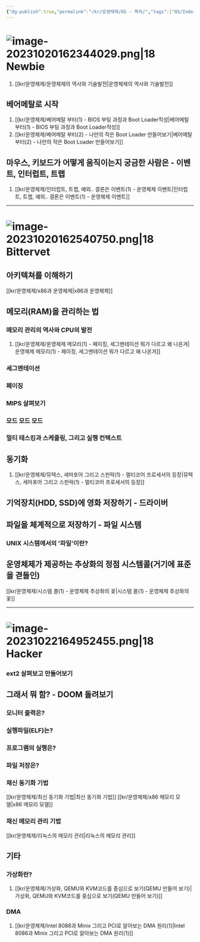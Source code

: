```yaml
---
{"dg-publish":true,"permalink":"/kr/운영체제/OS - 목차/","tags":["OS/Index"]}
---
```




# ![image-20231020162344029.png|18](/img/user/kr/data/icon/%EB%AA%A9%EC%B0%A8/image-20231020162344029.png) Newbie
1. [[kr/운영체제/운영체제의 역사와 기술발전\|운영체제의 역사와 기술발전]]
## 베어메탈로 시작
1. [[kr/운영체제/베어메탈 부터(1) - BIOS 부팅 과정과 Boot Loader작성\|베어메탈 부터(1) - BIOS 부팅 과정과 Boot Loader작성]]
2. [[kr/운영체제/베어메탈 부터(2) - 나만의 작은 Boot Loader 만들어보기\|베어메탈 부터(2) - 나만의 작은 Boot Loader 만들어보기]]

## 마우스, 키보드가 어떻게 움직이는지 궁금한 사람은 - 이벤트, 인터럽트, 트랩
1. [[kr/운영체제/인터럽트, 트랩, 예외.. 결론은 이벤트(1) - 운영체제 이벤트\|인터럽트, 트랩, 예외.. 결론은 이벤트(1) - 운영체제 이벤트]]

---------
# ![image-20231020162540750.png|18](/img/user/kr/data/icon/%EB%AA%A9%EC%B0%A8/image-20231020162540750.png) Bittervet
## 아키텍쳐를 이해하기
[[kr/운영체제/x86과 운영체제\|x86과 운영체제]]

## 메모리(RAM)을 관리하는 법
### 메모리 관리의 역사와 CPU의 발전
1. [[kr/운영체제/운영체제 메모리(1) - 페이징, 세그멘테이션 뭐가 다르고 왜 나온겨\|운영체제 메모리(1) - 페이징, 세그멘테이션 뭐가 다르고 왜 나온겨]]
### 세그멘테이션
### 페이징

### MIPS 살펴보기

### 모드 모드 모드
### 멀티 테스킹과 스케줄링, 그리고 실행 컨텍스트

## 동기화
1. [[kr/운영체제/뮤텍스, 세마포어 그리고 스핀락(1) - 멀티코어 프로세서의 등장\|뮤텍스, 세마포어 그리고 스핀락(1) - 멀티코어 프로세서의 등장]]


## 기억장치(HDD, SSD)에 영화 저장하기 - 드라이버

## 파일을 체계적으로 저장하기 - 파일 시스템

### UNIX 시스템에서의 '파일'이란?

## 운영체제가 제공하는 추상화의 정점 시스템콜(거기에 표준을 겯들인)
[[kr/운영체제/시스템 콜(1) - 운영체제 추상화의 꽃\|시스템 콜(1) - 운영체제 추상화의 꽃]]


------
# ![image-20231022164952455.png|18](/img/user/kr/C%20%EC%96%B8%EC%96%B4/assets/C%EC%96%B8%EC%96%B4%20-%20%EB%AA%A9%EC%B0%A8/image-20231022164952455.png) Hacker
### ext2 살펴보고 만들어보기
## 그래서 뭐 함? - DOOM 돌려보기
### 모니터 출력은?
### 실행파일(ELF)는?
### 프로그램의 실행은?
### 파일 저장은?

### 채신 동기화 기법
[[kr/운영체제/최신 동기화 기법\|최신 동기화 기법]]
[[kr/운영체제/x86  메모리 모델\|x86  메모리 모델]]

### 채신 메모리 관리 기법
[[kr/운영체제/리눅스의 메모리 관리\|리눅스의 메모리 관리]]
## 기타
### 가상화란?
1. [[kr/운영체제/가상화, QEMU와 KVM코드를 중심으로 보기(QEMU 만들어 보기)\|가상화, QEMU와 KVM코드를 중심으로 보기(QEMU 만들어 보기)]]

### DMA
1. [[kr/운영체제/Intel 8086과 Minix 그리고 PCI로 알아보는 DMA 원리(1)\|Intel 8086과 Minix 그리고 PCI로 알아보는 DMA 원리(1)]]